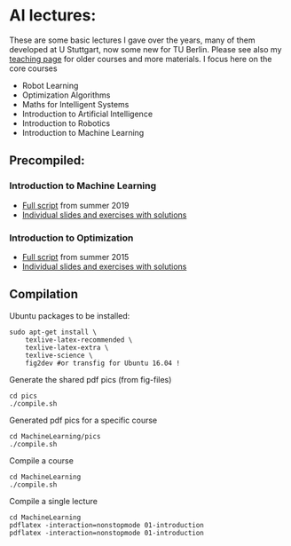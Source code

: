 # AI lectures:

These are some basic lectures I gave over the years, many of them
developed at U Stuttgart, now some new for TU Berlin. Please see also
my [teaching page](https://www.user.tu-berlin.de/mtoussai/teaching/)
for older courses and more materials. I focus here on the core courses

* Robot Learning
* Optimization Algorithms
* Maths for Intelligent Systems
* Introduction to Artificial Intelligence
* Introduction to Robotics
* Introduction to Machine Learning

## Precompiled:

### Introduction to Machine Learning

* [Full script](../../releases/download/v0.1/script.pdf) from summer 2019
* [Individual slides and exercises with solutions](../../releases/tag/v0.1)

### Introduction to Optimization

* [Full script](../../releases/download/v0.2/script.pdf) from summer 2015
* [Individual slides and exercises with solutions](../../releases/tag/v0.2)

## Compilation

Ubuntu packages to be installed:
```
sudo apt-get install \
	texlive-latex-recommended \
	texlive-latex-extra \
	texlive-science \
	fig2dev #or transfig for Ubuntu 16.04 !
```

Generate the shared pdf pics (from fig-files)
```
cd pics
./compile.sh
```

Generated pdf pics for a specific course
```
cd MachineLearning/pics
./compile.sh
```

Compile a course
```
cd MachineLearning
./compile.sh
```

Compile a single lecture
```
cd MachineLearning
pdflatex -interaction=nonstopmode 01-introduction
pdflatex -interaction=nonstopmode 01-introduction
```
